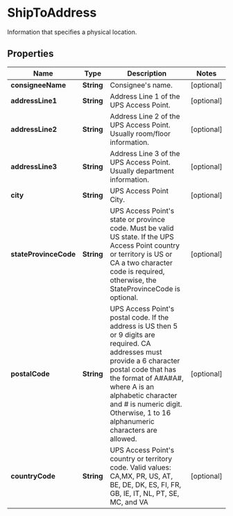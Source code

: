 

# ShipToAddress

Information that specifies a physical location.

## Properties

| Name | Type | Description | Notes |
|------------ | ------------- | ------------- | -------------|
|**consigneeName** | **String** | Consignee&#39;s name. |  [optional] |
|**addressLine1** | **String** | Address Line 1 of the UPS Access Point. |  [optional] |
|**addressLine2** | **String** | Address Line 2 of the UPS Access Point. Usually room/floor information. |  [optional] |
|**addressLine3** | **String** | Address Line 3 of the UPS Access Point. Usually department information. |  [optional] |
|**city** | **String** | UPS Access Point City. |  [optional] |
|**stateProvinceCode** | **String** | UPS Access Point&#39;s state or province code. Must be valid US state. If the UPS Access Point country or territory is US or CA a two character code is required, otherwise, the StateProvinceCode is optional. |  [optional] |
|**postalCode** | **String** | UPS Access Point&#39;s postal code. If the address is US then 5 or 9 digits are required. CA addresses must provide a 6 character postal code that has the format of A#A#A#, where A is an alphabetic character and # is numeric digit. Otherwise, 1 to 16 alphanumeric characters are allowed. |  [optional] |
|**countryCode** | **String** | UPS Access Point&#39;s country or territory code. Valid values: CA,MX, PR, US, AT, BE, DE, DK, ES, FI, FR, GB, IE, IT, NL, PT, SE, MC, and VA |  [optional] |



